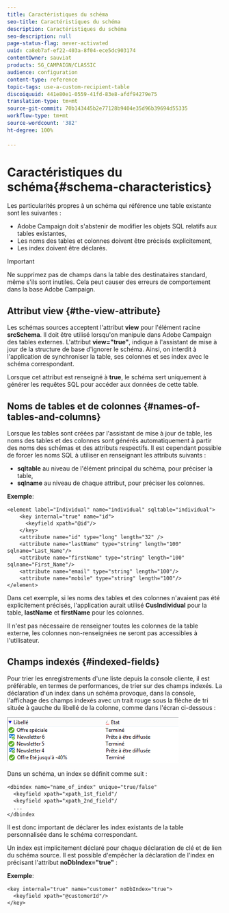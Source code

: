 ```yaml
---
title: Caractéristiques du schéma
seo-title: Caractéristiques du schéma
description: Caractéristiques du schéma
seo-description: null
page-status-flag: never-activated
uuid: ca8eb7af-ef22-403a-8f04-ece5dc903174
contentOwner: sauviat
products: SG_CAMPAIGN/CLASSIC
audience: configuration
content-type: reference
topic-tags: use-a-custom-recipient-table
discoiquuid: 441e80e1-0559-41fd-83e8-afdf94279e75
translation-type: tm+mt
source-git-commit: 70b143445b2e77128b9404e35d96b39694d55335
workflow-type: tm+mt
source-wordcount: '382'
ht-degree: 100%

---
```



# Caractéristiques du schéma{#schema-characteristics}

Les particularités propres à un schéma qui référence une table existante sont les suivantes :

* Adobe Campaign doit s&#39;abstenir de modifier les objets SQL relatifs aux tables existantes,
* Les noms des tables et colonnes doivent être précisés explicitement,
* Les index doivent être déclarés.

>[!IMPORTANT]
>
>Ne supprimez pas de champs dans la table des destinataires standard, même s&#39;ils sont inutiles. Cela peut causer des erreurs de comportement dans la base Adobe Campaign.

## Attribut view {#the-view-attribute}

Les schémas sources acceptent l&#39;attribut **view** pour l&#39;élément racine **srcSchema**. Il doit être utilisé lorsqu&#39;on manipule dans Adobe Campaign des tables externes. L&#39;attribut **view=&quot;true&quot;**, indique à l&#39;assistant de mise à jour de la structure de base d&#39;ignorer le schéma. Ainsi, on interdit à l&#39;application de synchroniser la table, ses colonnes et ses index avec le schéma correspondant.

Lorsque cet attribut est renseigné à **true**, le schéma sert uniquement à générer les requêtes SQL pour accéder aux données de cette table.

## Noms de tables et de colonnes {#names-of-tables-and-columns}

Lorsque les tables sont créées par l&#39;assistant de mise à jour de table, les noms des tables et des colonnes sont générés automatiquement à partir des noms des schémas et des attributs respectifs. Il est cependant possible de forcer les noms SQL à utiliser en renseignant les attributs suivants :

* **sqltable** au niveau de l&#39;élément principal du schéma, pour préciser la table,
* **sqlname** au niveau de chaque attribut, pour préciser les colonnes.

**Exemple**:

```
<element label="Individual" name="individual" sqltable="individual">
    <key internal="true" name="id">
      <keyfield xpath="@id"/>
    </key> 
    <attribute name="id" type="long" length="32" />
    <attribute name="lastName" type="string" length="100" sqlname="Last_Name"/>
    <attribute name="firstName" type="string" length="100" sqlname="First_Name"/>
    <attribute name="email" type="string" length="100"/>
    <attribute name="mobile" type="string" length="100"/>
</element>
```

Dans cet exemple, si les noms des tables et des colonnes n&#39;avaient pas été explicitement précisés, l&#39;application aurait utilisé **CusIndividual** pour la table, **lastName** et **firstName** pour les colonnes.

Il n&#39;est pas nécessaire de renseigner toutes les colonnes de la table externe, les colonnes non-renseignées ne seront pas accessibles à l&#39;utilisateur.

## Champs indexés {#indexed-fields}

Pour trier les enregistrements d&#39;une liste depuis la console cliente, il est préférable, en termes de performances, de trier sur des champs indexés. La déclaration d&#39;un index dans un schéma provoque, dans la console, l&#39;affichage des champs indexés avec un trait rouge sous la flèche de tri située à gauche du libellé de la colonne, comme dans l&#39;écran ci-dessous :

![](assets/s_ncs_integration_mapping_index.png)

Dans un schéma, un index se définit comme suit :

```
<dbindex name="name_of_index" unique="true/false"
  <keyfield xpath="xpath_1st_field"/
  <keyfield xpath="xpath_2nd_field"/
  ...
</dbindex
```

Il est donc important de déclarer les index existants de la table personnalisée dans le schéma correspondant.

Un index est implicitement déclaré pour chaque déclaration de clé et de lien du schéma source. Il est possible d&#39;empêcher la déclaration de l&#39;index en précisant l&#39;attribut **noDbIndex=&quot;true&quot;** :

**Exemple**:

```
<key internal="true" name="customer" noDbIndex="true">
  <keyfield xpath="@customerId"/>
</key>
```

